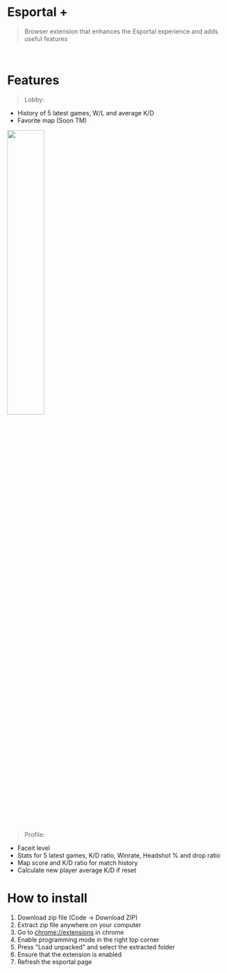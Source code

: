 # Esportal +

> Browser extension that enhances the Esportal experience and adds useful features

</br>

# Features
> Lobby:
* History of 5 latest games, W/L and average K/D
* Favorite map (Soon TM)

<img src="https://i.imgur.com/uxWbc11.png" width="41%"></br>

> Profile:
* Faceit level
* Stats for 5 latest games, K/D ratio, Winrate, Headshot % and drop ratio
* Map score and K/D ratio for match history
* Calculate new player average K/D if reset

# How to install
1. Download zip file (Code -> Download ZIP)
2. Extract zip file anywhere on your computer
3. Go to <a href="chrome://extensions">chrome://extensions</a> in chrome
4. Enable programming mode in the right top corner
5. Press "Load unpacked" and select the extracted folder
6. Ensure that the extension is enabled
6. Refresh the esportal page
